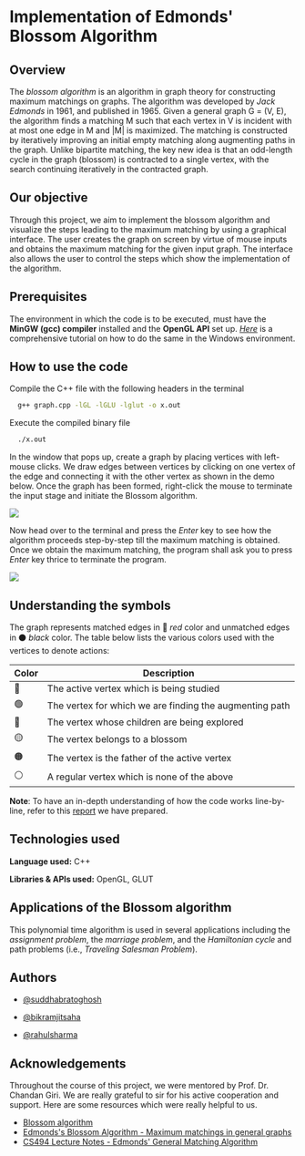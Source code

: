 
# Implementation of Edmonds' Blossom Algorithm
## Overview
The *blossom algorithm* is an algorithm in graph theory for constructing maximum matchings on graphs. 
The algorithm was developed by *Jack Edmonds* in 1961, and published in 1965. 
Given a general graph G = (V, E), the algorithm finds a matching M such that each vertex in V is incident with at most one edge in M and |M| is maximized. 
The matching is constructed by iteratively improving an initial empty matching along augmenting paths in the graph.
Unlike bipartite matching, the key new idea is that an odd-length cycle in the graph (blossom) is contracted to a single vertex, with the search continuing iteratively in the contracted graph.

## Our objective
Through this project, we aim to implement the blossom algorithm and visualize the steps leading to the maximum matching by using a graphical interface. The user creates the graph on screen by virtue of mouse inputs and obtains the maximum matching for the given input graph. The interface also allows the user to control the steps which show the implementation of the algorithm. 
## Prerequisites
The environment in which the code is to be executed, must have the **MinGW (gcc) compiler** installed and the **OpenGL API** set up. [*Here*](https://medium.com/@bhargav.chippada/how-to-setup-opengl-on-mingw-w64-in-windows-10-64-bits-b77f350cea7e) is a comprehensive tutorial on how to do the same in the Windows environment. 
## How to use the code

Compile the C++ file with the following headers in the terminal

```bash
  g++ graph.cpp -lGL -lGLU -lglut -o x.out
```

Execute the compiled binary file

```bash
  ./x.out
```

In the window that pops up, create a graph by placing vertices with left-mouse clicks. We draw edges between vertices by clicking on one vertex of the edge and connecting it with the other vertex as shown in the demo below. Once the graph has been formed, right-click the mouse to terminate the input stage and initiate the Blossom algorithm.

![](https://github.com/not-so-frank-sinatra/edmonds-blossom-algorithm/blob/main/Inputs.gif)

Now head over to the terminal and press the *Enter* key to see how the algorithm proceeds step-by-step till the maximum matching is obtained. Once we obtain the maximum matching, the program shall ask you to press *Enter* key thrice to terminate the program.

![](https://github.com/not-so-frank-sinatra/edmonds-blossom-algorithm/blob/main/Matching.gif)

## Understanding the symbols
The graph represents matched edges in 🔴 *red* color and unmatched edges in ⚫ *black* color. The table below lists the various colors used with the vertices to denote actions:

| Color             | Description                                                        |
| ----------------- | ------------------------------------------------------------------ |
|🔴| The active vertex which is being studied |
|🟢| The vertex for which we are finding the augmenting path |
|🔵| The vertex whose children are being explored |
|🟡| The vertex belongs to a blossom |
|🟠| The vertex is the father of the active vertex |
|⚪| A regular vertex which is none of the above |

**Note**: To have an in-depth understanding of how the code works line-by-line, refer to this [report](https://github.com/not-so-frank-sinatra/edmonds-blossom-algorithm/blob/main/Report_Implementation_of_Edmonds_Blossom_Algorithm.pdf) we have prepared.
## Technologies used 

**Language used:** C++

**Libraries & APIs used:** OpenGL, GLUT

## Applications of the Blossom algorithm
This polynomial time algorithm is used in several applications including the *assignment problem*, the *marriage problem*, and the *Hamiltonian cycle* and path problems (i.e., *Traveling Salesman Problem*).
## Authors

- [@suddhabratoghosh](https://github.com/not-so-frank-sinatra)

- [@bikramjitsaha](https://github.com/bikiCoder23)

- [@rahulsharma](https://www.linkedin.com/in/rahul-sharma-97ab8a18b)

## Acknowledgements

Throughout the course of this project, we were mentored by Prof. Dr. Chandan Giri. 
We are really grateful to sir for his active cooperation and support. 
Here are some resources which were really helpful to us.

 - [Blossom algorithm](https://en.wikipedia.org/wiki/Blossom_algorithm)
 - [Edmonds's Blossom Algorithm - Maximum matchings in general graphs](https://algorithms.discrete.ma.tum.de/graph-algorithms/matchings-blossom-algorithm/index_en.html)
 - [CS494 Lecture Notes - Edmonds' General Matching Algorithm](http://web.eecs.utk.edu/~jplank/plank/classes/cs494/494/notes/Edmonds/index.html)


